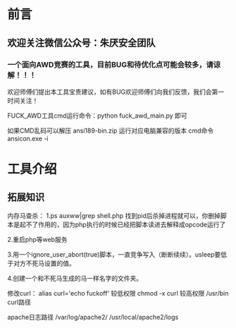 # 前言
## 欢迎关注微信公众号：朱厌安全团队

### 一个面向AWD竞赛的工具，目前BUG和待优化点可能会较多，请谅解！！！
欢迎师傅们提出本工具宝贵建议，如有BUG欢迎师傅们向我们反馈，我们会第一时间关注！

FUCK_AWD工具cmd运行命令：python fuck_awd_main.py  即可

如果CMD乱码可以解压 ansi189-bin.zip 运行对应电脑兼容的版本 cmd命令ansicon.exe -i

# 工具介绍


## 拓展知识
内存马查杀：
1.ps auxww|grep shell.php 找到pid后杀掉进程就可以，你删掉脚本是起不了作用的，因为php执行的时候已经把脚本读进去解释成opcode运行了

2.重启php等web服务

3.用一个ignore_user_abort(true)脚本，一直竞争写入（断断续续）。usleep要低于对方不死马设置的值。

4.创建一个和不死马生成的马一样名字的文件夹。

修改curl：
alias curl='echo fuckoff'  较低权限
chmod -x curl  较高权限
/usr/bin  curl路径

apache日志路径
/var/log/apache2/
/usr/local/apache2/logs

